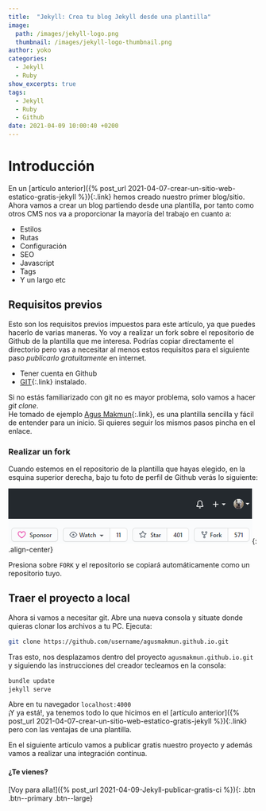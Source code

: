 ```yaml
---
title:  "Jekyll: Crea tu blog Jekyll desde una plantilla"
image: 
  path: /images/jekyll-logo.png
  thumbnail: /images/jekyll-logo-thumbnail.png
author: yoko
categories: 
  - Jekyll
  - Ruby
show_excerpts: true
tags: 
  - Jekyll
  - Ruby
  - Github
date: 2021-04-09 10:00:40 +0200
---
```


# Introducción
En un [artículo anterior]({% post_url 2021-04-07-crear-un-sitio-web-estatico-gratis-jekyll %}){:.link} hemos creado nuestro primer blog/sitio.  
Ahora vamos a crear un blog partiendo desde una plantilla, por tanto como otros CMS nos va a proporcionar la mayoría del trabajo en cuanto a:
* Estilos
* Rutas
* Configuración
* SEO
* Javascript
* Tags
* Y un largo etc

## Requisitos previos
Esto son los requisitos previos impuestos para este artículo, ya que puedes hacerlo de varias maneras. Yo voy a realizar un fork sobre el repositorio de Github de la plantilla que me interesa. Podrías copiar directamente el directorio pero vas a necesitar al menos estos requisitos para el siguiente paso *publicarlo gratuitamente* en internet.

* Tener cuenta en Github
* [GIT](https://git-scm.com/downloads){:.link} instalado.

Si no estás familiarizado con git no es mayor problema, solo vamos a hacer _git clone_.  
He tomado de ejemplo [Agus Makmun](https://github.com/agusmakmun/agusmakmun.github.io){:.link}, es una plantilla sencilla y fácil de entender para un inicio. 
Si quieres seguir los mismos pasos pincha en el enlace.

### Realizar un fork
Cuando estemos en el repositorio de la plantilla que hayas elegido, en la esquina superior derecha, bajo tu foto de perfil de Github verás lo siguiente:  

![center-aligned-image](/images/fork.png){: .align-center}

Presiona sobre `FORK` y el repositorio se copiará automáticamente como un repositorio tuyo.

## Traer el proyecto a local
Ahora si vamos a necesitar git. Abre una nueva consola y situate donde quieras clonar los archivos a tu PC. Ejecuta:
```bash
git clone https://github.com/username/agusmakmun.github.io.git
```
Tras esto, nos desplazamos dentro del proyecto `agusmakmun.github.io.git` y siguiendo las instrucciones del creador tecleamos en la consola:
```bash
bundle update
jekyll serve
```
Abre en tu navegador `localhost:4000`  
¡Y ya está!, ya tenemos todo lo que hicimos en el [artículo anterior]({% post_url 2021-04-07-crear-un-sitio-web-estatico-gratis-jekyll %}){:.link} pero con las ventajas de una plantilla.  

En el siguiente artículo vamos a publicar gratis nuestro proyecto y además vamos a realizar una integración contínua.  

#### ¿Te vienes?

[Voy para alla!]({% post_url 2021-04-09-Jekyll-publicar-gratis-ci %}){: .btn .btn--primary .btn--large} 

